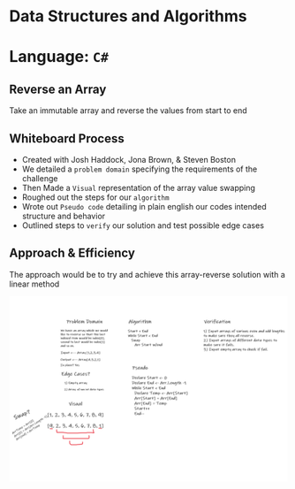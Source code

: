 # Data Structures and Algorithms

# Language: `C#`

## Reverse an Array
Take an immutable array and reverse the values from start to end

## Whiteboard Process
- Created with Josh Haddock, Jona Brown, & Steven Boston
- We detailed a `problem domain` specifying the requirements of the challenge
- Then Made a `Visual` representation of the array value swapping
- Roughed out the steps for our `algorithm`
- Wrote out `Pseudo code` detailing in plain english our codes intended structure and behavior
- Outlined steps to `verify` our solution and test possible edge cases

## Approach & Efficiency
The approach would be to try and achieve this array-reverse solution with a linear method

![array-reversed](./array-reverse.png)
